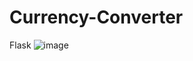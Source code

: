 # Currency-Converter
Flask
![image](https://github.com/user-attachments/assets/c3c7d22e-1e03-4a36-80b5-f88d7f4f5b29)

